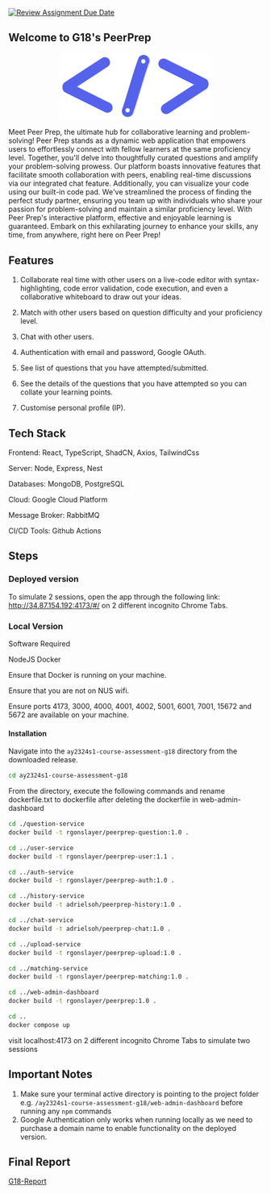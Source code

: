 [![Review Assignment Due Date](https://classroom.github.com/assets/deadline-readme-button-24ddc0f5d75046c5622901739e7c5dd533143b0c8e959d652212380cedb1ea36.svg)](https://classroom.github.com/a/6BOvYMwN)
## Welcome to G18's PeerPrep

<p align="center">
  <img src="https://github.com/CS3219-AY2324S1/ay2324s1-course-assessment-g18/blob/312a990be27b7cf13a296c08d3d90d4557776620/web-admin-dashboard/src/assets/logo.png" alt="logo" width="300px">
</p>

Meet Peer Prep, the ultimate hub for collaborative learning and problem-solving! Peer Prep stands as a dynamic web application that empowers users to effortlessly connect with fellow learners at the same proficiency level. Together, you'll delve into thoughtfully curated questions and amplify your problem-solving prowess. Our platform boasts innovative features that facilitate smooth collaboration with peers, enabling real-time discussions via our integrated chat feature. Additionally, you can visualize your code using our built-in code pad. We've streamlined the process of finding the perfect study partner, ensuring you team up with individuals who share your passion for problem-solving and maintain a similar proficiency level. With Peer Prep's interactive platform, effective and enjoyable learning is guaranteed. Embark on this exhilarating journey to enhance your skills, any time, from anywhere, right here on Peer Prep!

## Features

1. Collaborate real time with other users on a live-code editor with syntax-highlighting, code error validation, code execution, and even a collaborative whiteboard to draw out your ideas.

2. Match with other users based on question difficulty and your proficiency level.

3. Chat with other users.

4. Authentication with email and password, Google OAuth.

5. See list of questions that you have attempted/submitted.

6. See the details of the questions that you have attempted so you can collate your learning points.

7. Customise personal profile (IP).

## Tech Stack

Frontend: React, TypeScript, ShadCN, Axios, TailwindCss

Server: Node, Express, Nest

Databases: MongoDB, PostgreSQL

Cloud: Google Cloud Platform

Message Broker: RabbitMQ

CI/CD Tools: Github Actions

## Steps

### Deployed version
To simulate 2 sessions, open the app through the following link: http://34.87.154.192:4173/#/ on 2 different incognito Chrome Tabs.

### Local Version
Software Required

NodeJS
Docker

Ensure that Docker is running on your machine.

Ensure that you are not on NUS wifi.

Ensure ports 4173, 3000, 4000, 4001, 4002, 5001, 6001, 7001, 15672 and 5672 are available on your machine.

#### Installation

Navigate into the `ay2324s1-course-assessment-g18` directory from the downloaded
release.

```bash
cd ay2324s1-course-assessment-g18
```

From the directory, execute the following commands and rename dockerfile.txt to dockerfile after deleting the dockerfile in web-admin-dashboard 
```bash
cd ./question-service
docker build -t rgonslayer/peerprep-question:1.0 .
```
```bash
cd ../user-service
docker build -t rgonslayer/peerprep-user:1.1 .
```
```bash
cd ../auth-service
docker build -t rgonslayer/peerprep-auth:1.0 .
```
```bash
cd ../history-service
docker build -t adrielsoh/peerprep-history:1.0 .
```
```bash
cd ../chat-service
docker build -t adrielsoh/peerprep-chat:1.0 .
```
```bash
cd ../upload-service
docker build -t rgonslayer/peerprep-upload:1.0 .
```
```bash
cd ../matching-service
docker build -t rgonslayer/peerprep-matching:1.0 .
```
```bash
cd ../web-admin-dashboard
docker build -t rgonslayer/peerprep:1.0 .
```
```bash
cd ..
docker compose up
```
visit localhost:4173 on 2 different incognito Chrome Tabs to simulate two sessions


## Important Notes

1. Make sure your terminal active directory is pointing to the project folder e.g. `/ay2324s1-course-assessment-g18/web-admin-dashboard` before running any `npm` commands
2. Google Authentication only works when running locally as we need to purchase a domain name to enable functionality on the deployed version.

## Final Report
[G18-Report](https://docs.google.com/document/d/1jQaBQejdzOHXN0YGrbYafIHkK3kcv_RwvhhPPIs9vbY/edit?usp=sharing)

